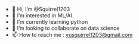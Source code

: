 - 👋 Hi, I’m @Squirrel1203
- 👀 I’m interested in ML/AI
- 🌱 I’m currently learning python
- 💞️ I’m looking to collaborate on data science
- 📫 How to reach me : yusquirrel1203@gmail.com

<!---
Squirrel1203/Squirrel1203 is a ✨ special ✨ repository because its `README.md` (this file) appears on your GitHub profile.
You can click the Preview link to take a look at your changes.
--->
